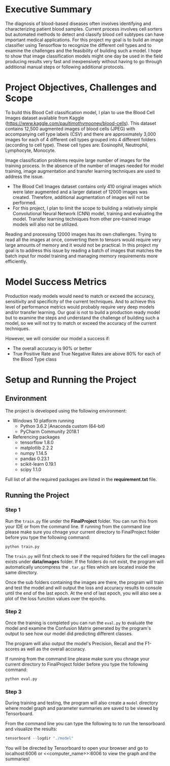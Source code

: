 # Executive Summary

The diagnosis of blood-based diseases often involves identifying and characterizing patient blood samples. Current process involves cell sorters but automated methods to detect and classify blood cell subtypes can have important medical applications. For this project my goal is to build an image classifier using Tensorflow to recognize the different cell types and to examine the challenges and the feasibility of building such a model. I hope to show that image classification models might one day be used in the field producing results very fast and inexpensively without having to go through additional manual steps or following additional protocols.

# Project Objectives, Challenges and Scope

To build this Blood Cell classification model, I plan to use the Blood Cell Images dataset available from Kaggle (https://www.kaggle.com/paultimothymooney/blood-cells). This dataset contains 12,500 augmented images of blood cells (JPEG) with accompanying cell type labels (CSV) and there are approximately 3,000 images for each of 4 different cell types grouped into 4 different folders (according to cell type). These cell types are: Eosinophil, Neutrophil, Lymphocyte, Monocyte.

Image classification problems require large number of images for the training process. In the absence of the number of images needed for model training, image augmentation and transfer learning techniques are used to address the issue. 

* The Blood Cell Images dataset contains only 410 original images which were later augmented and a larger dataset of 12000 images was created. Therefore, additional augmentation of images will not be performed. 
* For this project, I plan to limit the scope to building a relatively simple Convolutional Neural Network (CNN) model, training and evaluating the model. Transfer learning techniques from other pre-trained image models will also not be utilized.

Reading and processing 12000 images has its own challenges. Trying to read all the images at once, converting them to tensors would require very large amounts of memory and it would not be practical. In this project my goal is to address this issue by reading a batch of images that matches the batch input for model training and managing memory requirements more efficiently.

# Model Success Metrics

Production ready models would need to match or exceed the accuracy, sensitivity and specificity of the current techniques. And to achieve this level of performance metrics would probably require very deep models and/or transfer learning. Our goal is not to build a production ready model but to examine the steps and understand the challenge of building such a model, so we will not try to match or exceed the accuracy of the current techniques.

However, we will consider our model a success if:

* The overall accuracy is 90% or better
* True Positive Rate and True Negative Rates are above 80% for each of the Blood Type class

# Setup and Running the Project

## Environment

The project is developed using the following environment:
* Windows 10 platform running
  + Python 3.6.2 |Anaconda custom (64-bit)
  + PyCharm Community 2018.1
* Referencing packages
  + tensorflow 1.8.0
  + matplotlib 2.2.2
  + numpy 1.14.5
  + pandas 0.23.1
  + scikit-learn 0.19.1
  + scipy 1.1.0

Full list of all the required packages are listed in the **requirement.txt** file.

## Running the Project

### Step 1

Run the `train.py` file under the **FinalProject** folder. You can run this from your IDE or from the command line.
If running from the command line please make sure you chnage your current directory to FinalProject folder before you type the following command:
```{python}
python train.py
```
The `train.py` will first check to see if the required folders for the cell images exists under **data/images** folder. If the folders do not exist, the program will automatically uncompress the `.tar.gz` files which are located inside the same directory.

Once the sub folders containing the images are there, the program will train and test the model and will output the loss and accuracy results to console until the end of the last epoch. At the end of last epoch, you will also see a plot of the loss function values over the epochs.

### Step 2

Once the training is completed you can run the `eval.py` to evaluate the model and examine the Confusion Matrix generated by the program's output to see how our model did predicting different classes.

The program will also output the model's Precision, Recall and the F1-scores as well as the overall accuracy.

If running from the command line please make sure you chnage your current directory to FinalProject folder before you type the following command:
```{python}
python eval.py
```

### Step 3

During training and testing, the program will also create a `model` directory where model graph and parameter summaries are saved to be viewed by Tensorboard. 

From the command line you can type the following to to run the tensorboard and visualize the results:
```python
tensorboard --logdir "./model"
```
You will be directed by Tensorboard to open your browser and go to localhost:6006 or <<computer_name>>:6006 to view the graph and the summaries!

